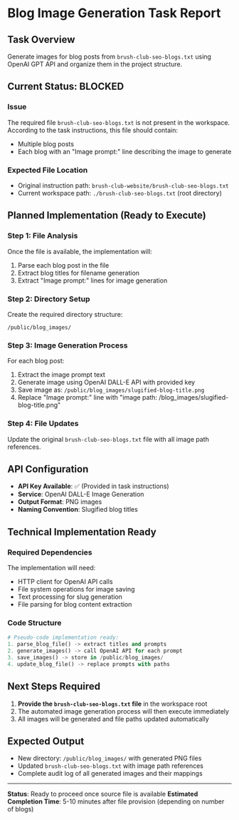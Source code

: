 # Blog Image Generation Task Report

## Task Overview
Generate images for blog posts from `brush-club-seo-blogs.txt` using OpenAI GPT API and organize them in the project structure.

## Current Status: **BLOCKED**

### Issue
The required file `brush-club-seo-blogs.txt` is not present in the workspace. According to the task instructions, this file should contain:
- Multiple blog posts
- Each blog with an "Image prompt:" line describing the image to generate

### Expected File Location
- Original instruction path: `brush-club-website/brush-club-seo-blogs.txt`
- Current workspace path: `./brush-club-seo-blogs.txt` (root directory)

## Planned Implementation (Ready to Execute)

### Step 1: File Analysis
Once the file is available, the implementation will:
1. Parse each blog post in the file
2. Extract blog titles for filename generation
3. Extract "Image prompt:" lines for image generation

### Step 2: Directory Setup
Create the required directory structure:
```
/public/blog_images/
```

### Step 3: Image Generation Process
For each blog post:
1. Extract the image prompt text
2. Generate image using OpenAI DALL-E API with provided key
3. Save image as: `/public/blog_images/slugified-blog-title.png`
4. Replace "Image prompt:" line with "image path: /blog_images/slugified-blog-title.png"

### Step 4: File Updates
Update the original `brush-club-seo-blogs.txt` file with all image path references.

## API Configuration
- **API Key Available**: ✅ (Provided in task instructions)
- **Service**: OpenAI DALL-E Image Generation
- **Output Format**: PNG images
- **Naming Convention**: Slugified blog titles

## Technical Implementation Ready

### Required Dependencies
The implementation will need:
- HTTP client for OpenAI API calls
- File system operations for image saving
- Text processing for slug generation
- File parsing for blog content extraction

### Code Structure
```python
# Pseudo-code implementation ready:
1. parse_blog_file() -> extract titles and prompts
2. generate_images() -> call OpenAI API for each prompt
3. save_images() -> store in /public/blog_images/
4. update_blog_file() -> replace prompts with paths
```

## Next Steps Required
1. **Provide the `brush-club-seo-blogs.txt` file** in the workspace root
2. The automated image generation process will then execute immediately
3. All images will be generated and file paths updated automatically

## Expected Output
- New directory: `/public/blog_images/` with generated PNG files
- Updated `brush-club-seo-blogs.txt` with image path references
- Complete audit log of all generated images and their mappings

---
**Status**: Ready to proceed once source file is available
**Estimated Completion Time**: 5-10 minutes after file provision (depending on number of blogs)